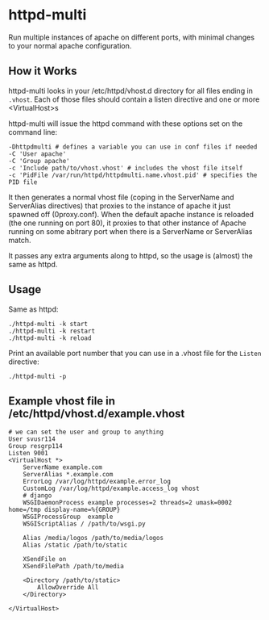 # httpd-multi

Run multiple instances of apache on different ports, with minimal changes to your normal apache configuration.

## How it Works

httpd-multi looks in your /etc/httpd/vhost.d directory for all files ending in `.vhost`. Each of those files should contain a listen directive and one or more &lt;VirtualHost&gt;s

httpd-multi will issue the httpd command with these options set on the command line:

    -Dhttpdmulti # defines a variable you can use in conf files if needed
    -C 'User apache'
    -C 'Group apache'
    -c 'Include path/to/vhost.vhost' # includes the vhost file itself
    -c 'PidFile /var/run/httpd/httpdmulti.name.vhost.pid' # specifies the PID file

It then generates a normal vhost file (coping in the ServerName and ServerAlias directives) that proxies to the instance of apache it just spawned off (0proxy.conf). When the default apache instance is reloaded (the one running on port 80), it proxies to that other instance of Apache running on some abitrary port when there is a ServerName or ServerAlias match.

It passes any extra arguments along to httpd, so the usage is (almost) the same as httpd.

## Usage

Same as httpd:

    ./httpd-multi -k start
    ./httpd-multi -k restart
    ./httpd-multi -k reload

Print an available port number that you can use in a .vhost file for the `Listen` directive:

    ./httpd-multi -p

## Example vhost file in /etc/httpd/vhost.d/example.vhost

    # we can set the user and group to anything
    User svusr114
    Group resgrp114
    Listen 9001
    <VirtualHost *>
        ServerName example.com
        ServerAlias *.example.com
        ErrorLog /var/log/httpd/example.error_log
        CustomLog /var/log/httpd/example.access_log vhost
        # django
        WSGIDaemonProcess example processes=2 threads=2 umask=0002 home=/tmp display-name=%{GROUP}
        WSGIProcessGroup  example
        WSGIScriptAlias / /path/to/wsgi.py

        Alias /media/logos /path/to/media/logos
        Alias /static /path/to/static

        XSendFile on
        XSendFilePath /path/to/media

        <Directory /path/to/static>
            AllowOverride All
        </Directory>

    </VirtualHost>
